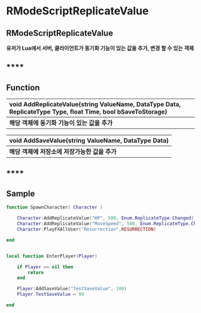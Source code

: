 # RModeScriptReplicateValue

## **RModeScriptReplicateValue**

**유저가 Lua에서 서버, 클라이언트가 동기화 기능이 있는 값을 추가, 변경 할 수 있는 객체**

## \*\*\*\*

## **Function**

| **void AddReplicateValue\(string ValueName, DataType Data, ReplicateType Type, float Time, bool bSaveToStorage\)** |
| :--- |
| **해당 객체에 동기화 기능이 있는 값을 추가** |

| **void AddSaveValue\(string ValueName, DataType Data\)** |
| :--- |
| **해당 객체에 저장소에 저장가능한 값을 추가** |

## \*\*\*\*

## **Sample**

```lua
function SpawnCharacter( Character )

    Character:AddReplicateValue("HP", 500, Enum.ReplicateType.Changed) 
    Character:AddReplicateValue("MoveSpeed", 500, Enum.ReplicateType.Changed)
    Character:PlayFXAllUser("Resurrection",RESURRECTION)

end


local function EnterPlayer(Player)

    if Player == nil then 
        return 
    end 

    Player:AddSaveValue("TestSaveValue", 100)
    Player.TestSaveValue = 99

end
```

